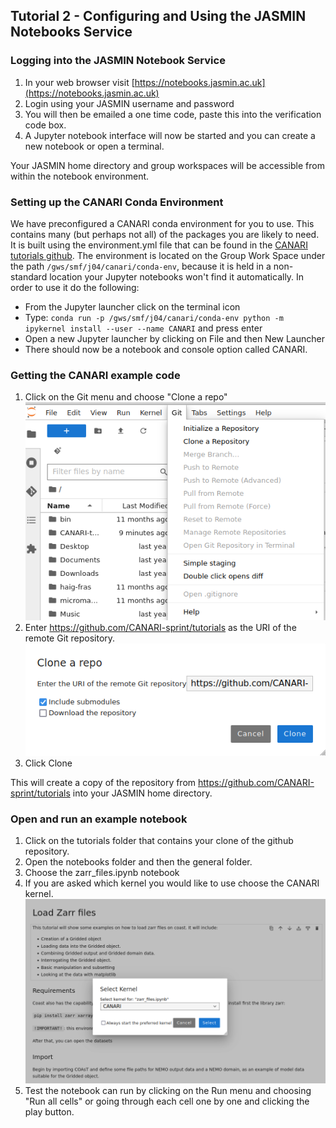 ## Tutorial 2 - Configuring and Using the JASMIN Notebooks Service

### Logging into the JASMIN Notebook Service

1. In your web browser visit [https://notebooks.jasmin.ac.uk](https://notebooks.jasmin.ac.uk)
2. Login using your JASMIN username and password
3. You will then be emailed a one time code, paste this into the verification code box.
4. A Jupyter notebook interface will now be started and you can create a new notebook or open a terminal.
   
Your JASMIN home directory and group workspaces will be accessible from within the notebook environment.

### Setting up the CANARI Conda Environment
We have preconfigured a CANARI conda environment for you to use. This contains many (but perhaps not all) of the packages you are likely to need. It is built using the environment.yml file that can be found in the [CANARI tutorials github](https://github.com/CANARI-sprint/tutorials/blob/main/environment.yml). The environment is located on the Group Work Space under the path `/gws/smf/j04/canari/conda-env`, because it is held in a non-standard location your Jupyter notebooks won't find it automatically. In order to use it do the following:
* From the Jupyter launcher click on the terminal icon
* Type: `conda run -p /gws/smf/j04/canari/conda-env python -m ipykernel install --user --name CANARI` and press enter
* Open a new Jupyter launcher by clicking on File and then New Launcher
* There should now be a notebook and console option called CANARI. 

### Getting the CANARI example code
1. Click on the Git menu and choose "Clone a repo" ![Screenshot of the Jupyter Git Menu](assets/jupyter-git-menu.png)
2. Enter https://github.com/CANARI-sprint/tutorials as the URI of the remote Git repository. ![Screenshot of entering the URI](assets/jupyter-git-repo-uri.png)
3. Click Clone

This will create a copy of the repository from https://github.com/CANARI-sprint/tutorials into your JASMIN home directory.

### Open and run an example notebook
1. Click on the tutorials folder that contains your clone of the github repository. 
2. Open the notebooks folder and then the general folder.
3. Choose the zarr_files.ipynb notebook 
4. If you are asked which kernel you would like to use choose the CANARI kernel. ![Jupyter kernel choice screen](assets/jupyter-kernel-choice-2.png)
5. Test the notebook can run by clicking on the Run menu and choosing "Run all cells" or going through each cell one by one and clicking the play button. 


